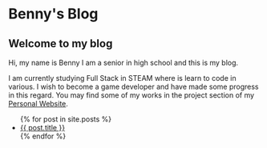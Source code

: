 # Benny's Blog

## Welcome to my blog
Hi, my name is Benny I am a senior in high school and this is my blog. 

I am currently studying Full Stack in STEAM where is learn to code in various. I wish to become a game developer and have made some progress in this regard. You may find some of my works in the project section of my [Personal Website](https://trollfacedgamer.github.io/).

<ul>
  {% for post in site.posts %}
    <li>
      <a href="{{ post.url | relative_url }}">{{ post.title }}</a>
    </li>
  {% endfor %}
</ul>